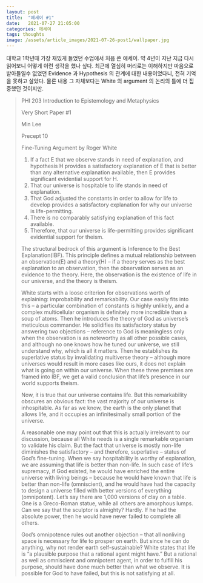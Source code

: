 ```yaml
---
layout: post
title:  "에세이 #1"
date:   2021-07-27 21:05:00
categories: 에세이
tags: thoughts
image: /assets/article_images/2021-07-26-post1/wallpaper.jpg
---
```


대학교 1학년때 가장 재밌게 들었던 수업에서 처음 쓴 에세이. 약 4년이 지난 지금 다시 읽어보니 어떻게 이런 생각을 했나 싶다. 최근에 열심히 머리로는 이해하지만 마음으로 받아들일수 없었던 Evidence 과 Hypothesis 의 관계에 대한 내용이었다니, 전혀 기억을 못하고 살았다. 물론 내용 그 자체보다는 White 의 argument 의 논리의 틀에 더 집중했던 것이지만.   

<blockquote>
PHI 203 Introduction to Epistemology and Metaphysics
  
Very Short Paper #1
  
Min Lee
  
Precept 10

Fine-Tuning Argument by Roger White
  
1.	If a fact E that we observe stands in need of explanation, and hypothesis H provides a satisfactory explanation of E that is better than any alternative explanation available, then E provides significant evidential support for H.
2.	That our universe is hospitable to life stands in need of explanation.
3.	That God adjusted the constants in order to allow for life to develop provides a satisfactory explanation for why our universe is life-permitting.
4.	There is no comparably satisfying explanation of this fact available.
5.	Therefore, that our universe is life-permitting provides significant evidential support for theism.
  
<p>The structural bedrock of this argument is Inference to the Best Explanation(IBF). This principle defines a mutual relationship between an observation(E) and a theory(H) – if a theory serves as the best explanation to an observation, then the observation serves as an evidence to the theory. Here, the observation is the existence of life in our universe, and the theory is theism.</p>
  
<p>White starts with a loose criterion for observations worth of explaining: improbability and remarkability. Our case easily fits into this – a particular combination of constants is highly unlikely, and a complex multicellular organism is definitely more incredible than a soup of atoms. Then he introduces the theory of God as universe’s meticulous commander. He solidifies its satisfactory status by answering two objections – reference to God is meaningless only when the observation is as noteworthy as all other possible cases, and although no one knows how he tuned our universe, we still understand why, which is all it matters. Then he establishes its superlative status by invalidating multiverse theory – although more universes would result in more cases like ours, it does not explain what is going on within our universe. When these three premises are framed into IBF, we get a valid conclusion that life’s presence in our world supports theism.</p>
  
Now, it is true that our universe contains life. But this remarkability obscures an obvious fact: the vast majority of our universe is inhospitable. As far as we know, the earth is the only planet that allows life, and it occupies an infinitesimally small portion of the universe.
  
A reasonable one may point out that this is actually irrelevant to our discussion, because all White needs is a single remarkable organism to validate his claim. But the fact that universe is mostly non-life diminishes the satisfactory – and therefore, superlative – status of God’s fine-tuning. When we say hospitability is worthy of explanation, we are assuming that life is better than non-life. In such case of life’s supremacy, if God existed, he would have enriched the entire universe with living beings – because he would have known that life is better than non-life (omniscient), and he would have had the capacity to design a universe filled with better versions of everything (omnipotent). Let’s say there are 1,000 versions of clay on a table. One is a Greco-Roman statue, while all others are amorphous lumps. Can we say that the sculptor is almighty? Hardly. If he had the absolute power, then he would have never failed to complete all others.
  
God’s omnipotence rules out another objection – that all nonliving space is necessary for life to prosper on earth. But since he can do anything, why not render earth self-sustainable? White states that life is “a plausible purpose that a rational agent might have.” But a rational as well as omniscient and omnipotent agent, in order to fulfill his purpose, should have done much better than what we observe. It is possible for God to have failed, but this is not satisfying at all.
</blockquote>
